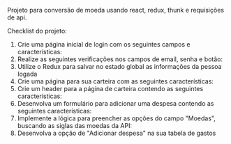 Projeto para conversão de moeda usando react, redux, thunk e requisições de api.

Checklist do projeto:

 1. Crie uma página inicial de login com os seguintes campos e características:
 2. Realize as seguintes verificações nos campos de email, senha e botão:
 3. Utilize o Redux para salvar no estado global as informações da pessoa logada
 4. Crie uma página para sua carteira com as seguintes características:
 5. Crie um header para a página de carteira contendo as seguintes características:
 6. Desenvolva um formulário para adicionar uma despesa contendo as seguintes características:
 7. Implemente a lógica para preencher as opções do campo "Moedas", buscando as siglas das moedas da API:
 8. Desenvolva a opção de "Adicionar despesa" na sua tabela de gastos

